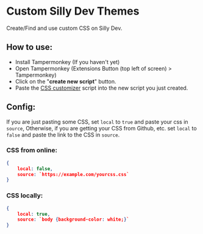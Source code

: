 # Custom Silly Dev Themes

Create/Find and use custom CSS on Silly Dev.

## How to use: 
- Install Tampermonkey (If you haven't yet)
- Open Tampermonkey (Extensions Button (top left of screen) > Tampermonkey)
- Click on the "**create new script**" button.
- Paste the [CSS customizer](https://github.com/itsprobablyjackson/customsillydevthemes/blob/main/css.js) script into the new script you just created.

## Config:

If you are just pasting some CSS, set `local` to `true` and paste your css in `source`,
Otherwise, if you are getting your CSS from Github, etc. set `local` to `false` and paste the link to the CSS in `source`. 

### CSS from online:
```json
{
    local: false, 
    source: `https://example.com/yourcss.css`
}
```

### CSS locally:
```json
{
    local: true, 
    source: `body {background-color: white;}`
}
```